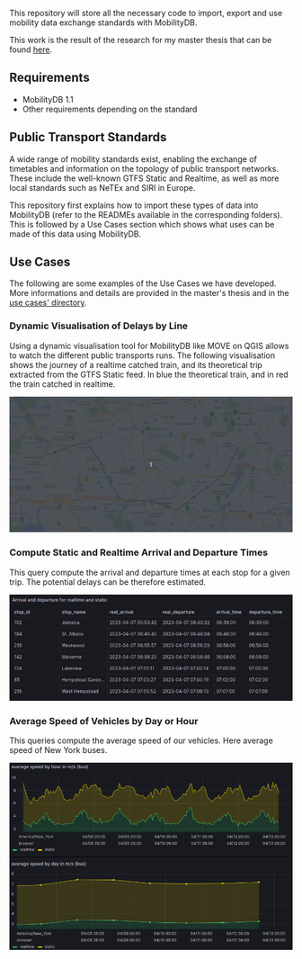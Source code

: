 This repository will store all the necessary code to import, export and use mobility data exchange standards with MobilityDB.

This work is the result of the research for my master thesis that can be found [here](Master_thesis_Iliass_Public_Transports.pdf).

## Requirements

- MobilityDB 1.1
- Other requirements depending on the standard

## Public Transport Standards

A wide range of mobility standards exist, enabling the exchange of timetables and information on the topology of public transport networks.
These include the well-known GTFS Static and Realtime, as well as more local standards such as NeTEx and SIRI in Europe.

This repository first explains how to import these types of data into MobilityDB (refer to the READMEs available in the corresponding folders). This is followed by a Use Cases section which shows what uses can be made of this data using MobilityDB.

## Use Cases

The following are some examples of the Use Cases we have developed. More informations and details are provided in the master's thesis and in the [use cases' directory](Use%20Cases/).

### Dynamic Visualisation of Delays by Line
Using a dynamic visualisation tool for MobilityDB like MOVE on QGIS allows to watch the different public transports runs. The following visualisation shows the journey of a realtime catched train, and its theoretical trip extracted from the GTFS Static feed. In blue the theoretical train, and in red the train catched in realtime.

![](GTFS%20Realtime/img/new%20york%20lirr%20run.gif)

### Compute Static and Realtime Arrival and Departure Times

This query compute the arrival and departure times at each stop for a given trip. The potential delays can be therefore estimated.

![](Use%20cases/img/arrival-departures.png)

### Average Speed of Vehicles by Day or Hour

This queries compute the average speed of our vehicles. Here average speed of New York buses.

![](./Use%20cases/img/grafana%20avg%20speed%20buses.png)
